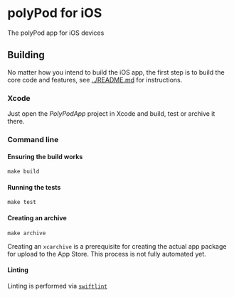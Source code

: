 # polyPod for iOS

The polyPod app for iOS devices

## Building

No matter how you intend to build the iOS app, the first step is to build the
core code and features, see [../README.md](../README.md) for instructions.

### Xcode

Just open the _PolyPodApp_ project in Xcode and build, test or archive it there.

### Command line

#### Ensuring the build works

    make build

#### Running the tests

    make test

#### Creating an archive

    make archive

Creating an `xcarchive` is a prerequisite for creating the actual app package
for upload to the App Store. This process is not fully automated yet.

#### Linting

Linting is performed via [`swiftlint`](https://github.com/realm/SwiftLint)
